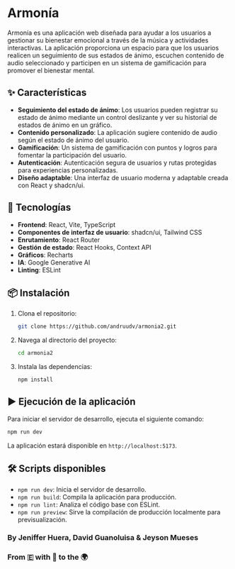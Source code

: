 # Armonía

Armonía es una aplicación web diseñada para ayudar a los usuarios a gestionar su bienestar emocional a través de la música y actividades interactivas. La aplicación proporciona un espacio para que los usuarios realicen un seguimiento de sus estados de ánimo, escuchen contenido de audio seleccionado y participen en un sistema de gamificación para promover el bienestar mental.

## ✨ Características

*   **Seguimiento del estado de ánimo**: Los usuarios pueden registrar su estado de ánimo mediante un control deslizante y ver su historial de estados de ánimo en un gráfico.
*   **Contenido personalizado**: La aplicación sugiere contenido de audio según el estado de ánimo del usuario.
*   **Gamificación**: Un sistema de gamificación con puntos y logros para fomentar la participación del usuario.
*   **Autenticación**: Autenticación segura de usuarios y rutas protegidas para experiencias personalizadas.
*   **Diseño adaptable**: Una interfaz de usuario moderna y adaptable creada con React y shadcn/ui.

## 🚀 Tecnologías

*   **Frontend**: React, Vite, TypeScript
*   **Componentes de interfaz de usuario**: shadcn/ui, Tailwind CSS
*   **Enrutamiento**: React Router
*   **Gestión de estado**: React Hooks, Context API
*   **Gráficos**: Recharts
*   **IA**: Google Generative AI
*   **Linting**: ESLint

## 📦 Instalación

1.  Clona el repositorio:
    ```bash
    git clone https://github.com/andruudv/armonia2.git
    ```
2.  Navega al directorio del proyecto:
    ```bash
    cd armonia2
    ```
3.  Instala las dependencias:
    ```bash
    npm install
    ```

## ▶️ Ejecución de la aplicación

Para iniciar el servidor de desarrollo, ejecuta el siguiente comando:

```bash
npm run dev
```

La aplicación estará disponible en `http://localhost:5173`.

## 🛠️ Scripts disponibles

*   `npm run dev`: Inicia el servidor de desarrollo.
*   `npm run build`: Compila la aplicación para producción.
*   `npm run lint`: Analiza el código base con ESLint.
*   `npm run preview`: Sirve la compilación de producción localmente para previsualización.



### By Jeniffer Huera, David Guanoluisa & Jeyson Mueses
### From 🇪 with 💙 to the 🌍
